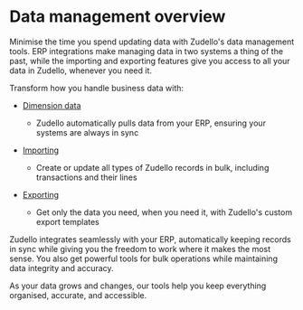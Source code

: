 # Data management overview 

Minimise the time you spend updating data with Zudello's data management tools. ERP integrations make managing data in two systems a thing of the past, while the importing and exporting features give you access to all your data in Zudello, whenever you need it.

Transform how you handle business data with:

- [Dimension data](Dimension%20data.md)
	- Zudello automatically pulls data from your ERP, ensuring your systems are always in sync 

- [Importing](Importing.md)
    - Create or update all types of Zudello records in bulk, including transactions and their lines

- [Exporting](Exporting.md)
    - Get only the data you need, when you need it, with Zudello's custom export templates    

Zudello integrates seamlessly with your ERP, automatically keeping records in sync while giving you the freedom to work where it makes the most sense. You also get powerful tools for bulk operations while maintaining data integrity and accuracy.

As your data grows and changes, our tools help you keep everything organised, accurate, and accessible.